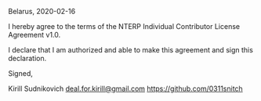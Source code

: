 Belarus, 2020-02-16

I hereby agree to the terms of the NTERP Individual Contributor License
Agreement v1.0.

I declare that I am authorized and able to make this agreement and sign this
declaration.

Signed,

Kirill Sudnikovich deal.for.kirill@gmail.com https://github.com/0311snitch

